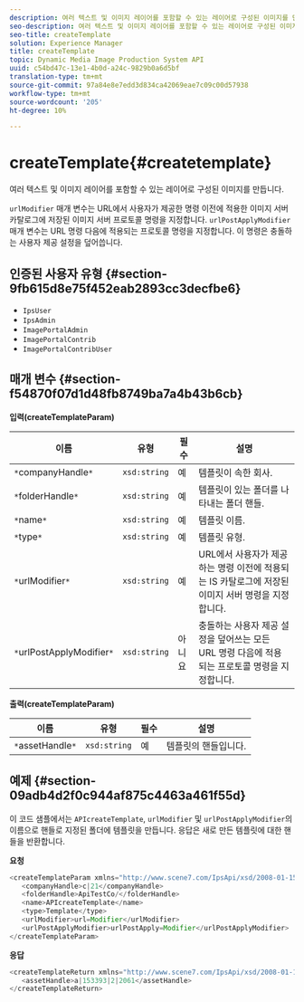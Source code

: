 ```yaml
---
description: 여러 텍스트 및 이미지 레이어를 포함할 수 있는 레이어로 구성된 이미지를 만듭니다.
seo-description: 여러 텍스트 및 이미지 레이어를 포함할 수 있는 레이어로 구성된 이미지를 만듭니다.
seo-title: createTemplate
solution: Experience Manager
title: createTemplate
topic: Dynamic Media Image Production System API
uuid: c54bd47c-13e1-4b0d-a24c-9829b0a6d5bf
translation-type: tm+mt
source-git-commit: 97a84e8e7edd3d834ca42069eae7c09c00d57938
workflow-type: tm+mt
source-wordcount: '205'
ht-degree: 10%

---
```



# createTemplate{#createtemplate}

여러 텍스트 및 이미지 레이어를 포함할 수 있는 레이어로 구성된 이미지를 만듭니다.

`urlModifier` 매개 변수는 URL에서 사용자가 제공한 명령 이전에 적용한 이미지 서버 카탈로그에 저장된 이미지 서버 프로토콜 명령을 지정합니다. `urlPostApplyModifier` 매개 변수는 URL 명령 다음에 적용되는 프로토콜 명령을 지정합니다. 이 명령은 충돌하는 사용자 제공 설정을 덮어씁니다.

## 인증된 사용자 유형 {#section-9fb615d8e75f452eab2893cc3decfbe6}

* `IpsUser`
* `IpsAdmin`
* `ImagePortalAdmin`
* `ImagePortalContrib`
* `ImagePortalContribUser`

## 매개 변수 {#section-f54870f07d1d48fb8749ba7a4b43b6cb}

**입력(createTemplateParam)**

| 이름 | 유형 | 필수 | 설명 |
|---|---|---|---|
| `*`companyHandle`*` | `xsd:string` | 예 | 템플릿이 속한 회사. |
| `*`folderHandle`*` | `xsd:string` | 예 | 템플릿이 있는 폴더를 나타내는 폴더 핸들. |
| `*`name`*` | `xsd:string` | 예 | 템플릿 이름. |
| `*`type`*` | `xsd:string` | 예 | 템플릿 유형. |
| `*`urlModifier`*` | `xsd:string` | 예 | URL에서 사용자가 제공하는 명령 이전에 적용되는 IS 카탈로그에 저장된 이미지 서버 명령을 지정합니다. |
| `*`urlPostApplyModifier`*` | `xsd:string` | 아니요 | 충돌하는 사용자 제공 설정을 덮어쓰는 모든 URL 명령 다음에 적용되는 프로토콜 명령을 지정합니다. |

**출력(createTemplateParam)**

| 이름 | 유형 | 필수 | 설명 |
|---|---|---|---|
| `*`assetHandle`*` | `xsd:string` | 예 | 템플릿의 핸들입니다. |

## 예제 {#section-09adb4d2f0c944af875c4463a461f55d}

이 코드 샘플에서는 `APIcreateTemplate`, `urlModifier` 및 `urlPostApplyModifier`의 이름으로 핸들로 지정된 폴더에 템플릿을 만듭니다. 응답은 새로 만든 템플릿에 대한 핸들을 반환합니다.

**요청**

```java
<createTemplateParam xmlns="http://www.scene7.com/IpsApi/xsd/2008-01-15">
   <companyHandle>c|21</companyHandle>
   <folderHandle>ApiTestCo/</folderHandle>
   <name>APIcreateTemplate</name>
   <type>Template</type>
   <urlModifier>url=Modifier</urlModifier>
   <urlPostApplyModifier>urlPostApply=Modifier</urlPostApplyModifier>
</createTemplateParam>
```

**응답**

```java
<createTemplateReturn xmlns="http://www.scene7.com/IpsApi/xsd/2008-01-15">
   <assetHandle>a|153393|2|2061</assetHandle>
</createTemplateReturn>
```

